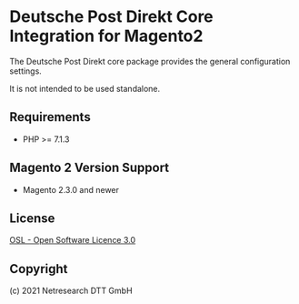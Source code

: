 # Deutsche Post Direkt Core Integration for Magento2

The Deutsche Post Direkt core package provides the general configuration settings.

It is not intended to be used standalone.

## Requirements

- PHP >= 7.1.3

## Magento 2 Version Support

- Magento 2.3.0 and newer

## License

[OSL - Open Software Licence 3.0](http://opensource.org/licenses/osl-3.0.php)

## Copyright

(c) 2021 Netresearch DTT GmbH

